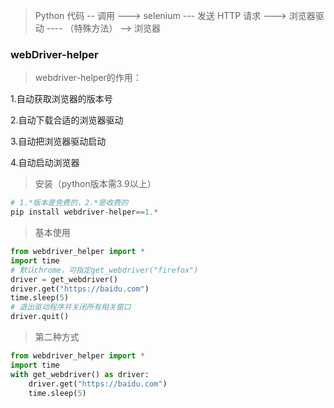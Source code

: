 > Python 代码 -- 调用 ---> selenium --- 发送 HTTP 请求 ---> 浏览器驱动 ---- （特殊方法） --> 浏览器

### webDriver-helper

> webdriver-helper的作用：

1.自动获取浏览器的版本号

2.自动下载合适的浏览器驱动

3.自动把浏览器驱动启动

4.自动启动浏览器



> 安装（python版本需3.9以上）

```python
# 1.*版本是免费的，2.*是收费的
pip install webdriver-helper==1.*
```



> 基本使用

```python
from webdriver_helper import *
import time
# 默认chrome，可指定get_webdriver("firefox")
driver = get_webdriver()
driver.get("https://baidu.com")
time.sleep(5)
# 退出驱动程序并关闭所有相关窗口
driver.quit()
```

> 第二种方式

```python
from webdriver_helper import *
import time
with get_webdriver() as driver:
	driver.get("https://baidu.com")
	time.sleep(5)
```


